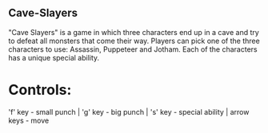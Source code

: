 ## Cave-Slayers
"Cave Slayers" is a game in which three characters end up in a cave and try to defeat all monsters that come their way. Players can pick one of the three characters to use: Assassin, Puppeteer and Jotham. Each of the characters has a unique special ability.

# Controls:
'f' key - small punch | 'g' key - big punch | 's' key - special ability | arrow keys - move
